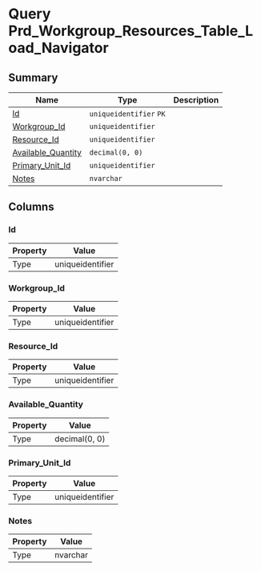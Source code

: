 # Query Prd_Workgroup_Resources_Table_Load_Navigator


## Summary

| Name | Type | Description |
| - | - | --- |
|[Id](#id)|`uniqueidentifier` `PK`||
|[Workgroup_Id](#workgroup_id)|`uniqueidentifier` ||
|[Resource_Id](#resource_id)|`uniqueidentifier` ||
|[Available_Quantity](#available_quantity)|`decimal(0, 0)` ||
|[Primary_Unit_Id](#primary_unit_id)|`uniqueidentifier` ||
|[Notes](#notes)|`nvarchar` ||

## Columns

### Id

| Property | Value |
| - | - |
|Type|uniqueidentifier|

### Workgroup_Id

| Property | Value |
| - | - |
|Type|uniqueidentifier|

### Resource_Id

| Property | Value |
| - | - |
|Type|uniqueidentifier|

### Available_Quantity

| Property | Value |
| - | - |
|Type|decimal(0, 0)|

### Primary_Unit_Id

| Property | Value |
| - | - |
|Type|uniqueidentifier|

### Notes

| Property | Value |
| - | - |
|Type|nvarchar|


